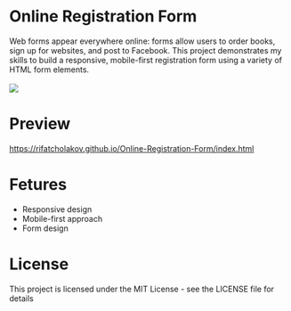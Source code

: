 # Online Registration Form
Web forms appear everywhere online: forms allow users to order books, sign up for websites, and post to Facebook. This project demonstrates my skills to build a responsive, mobile-first registration form using a variety of HTML form elements.
<br/>
<br/>
<img src="https://rifatcholakov.com/wp-content/uploads/2019/07/Online-Registration-Form.png" />

# Preview
<a href="https://rifatcholakov.github.io/Online-Registration-Form/index.html" target="_blank">https://rifatcholakov.github.io/Online-Registration-Form/index.html</a>

# Fetures
* Responsive design
* Mobile-first approach
* Form design

# License
This project is licensed under the MIT License - see the LICENSE file for details
